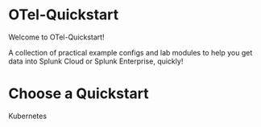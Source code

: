 # OTel-Quickstart
Welcome to OTel-Quickstart! 

A collection of practical example configs and lab modules to help you get data into Splunk Cloud or Splunk Enterprise, quickly!

# Choose a Quickstart

Kubernetes
